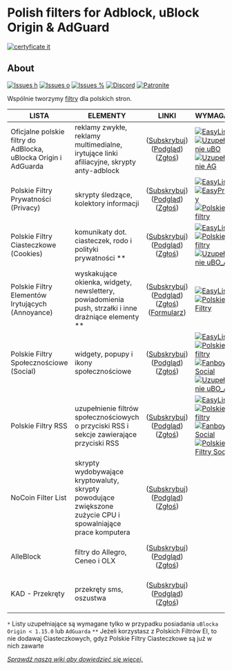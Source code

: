 
# Polish filters for Adblock, uBlock Origin & AdGuard
[![certyficate it](https://www.certyficate.it/wp-content/uploads/2014/05/logo_ciemne-tło-jasne-litery.png)](https://www.certyficate.it)

## About

[![Issues h](https://isitmaintained.com/badge/resolution/MajkiIT/polish-ads-filter.svg)](https://github.com/MajkiIT/polish-ads-filter/issues) 
[![Issues o](https://img.shields.io/github/issues/MajkiIT/polish-ads-filter.svg?colorB=1caf92)](https://github.com/MajkiIT/polish-ads-filter/issues) 
[![Issues %](https://isitmaintained.com/badge/open/MajkiIT/polish-ads-filter.svg)](https://github.com/MajkiIT/polish-ads-filter/issues) 
[![Discord](https://img.shields.io/discord/383371243925274626.svg?colorB=7289da&label=Discord%20chat)](https://discord.me/polskiefiltry) 
[![Patronite](https://img.shields.io/website-donate-down-green-red/https/patronite.pl/polskiefiltry.svg?label=Patronite&colorB=1caf92)](https://patronite.pl/polskiefiltry) 

Wspólnie tworzymy [filtry](https://www.certyficate.it/adblock/) dla polskich stron.

**LISTA** | **ELEMENTY** | **LINKI** | **WYMAGANE** | **ZGODNOŚĆ** |
--- |--- |:---: |--- |---
Oficjalne polskie filtry do AdBlocka, uBlocka Origin i AdGuarda | reklamy zwykłe, reklamy multimedialne, irytujące linki afiliacyjne, skrypty anty-adblock | ([Subskrybuj][Polskie Filtry Subscribe]) ([Podgląd](https://raw.githubusercontent.com/MajkiIT/polish-ads-filter/master/polish-adblock-filters/adblock.txt)) ([Zgłoś](https://github.com/MajkiIT/polish-ads-filter/issues)) | [![EasyList][EasyList]](https://easylist.to/easylist/easylist.txt) [![Uzupełnienie uBO][Uzupełnienie uBO]](https://raw.githubusercontent.com/MajkiIT/polish-ads-filter/master/polish-adblock-filters/adblock_ublock.txt) [![Uzupełnienie AG][Uzupełnienie AG]](https://raw.githubusercontent.com/MajkiIT/polish-ads-filter/master/polish-adblock-filters/adblock_adguard.txt) | ![uBO][uBO] ![AG][AG] ![ADB][ADB] ![ABP][ABP] ![NANO][NANO]
Polskie Filtry Prywatności (Privacy) | skrypty śledzące, kolektory informacji | ([Subskrybuj][Polskie Filtry Prywatności Subscribe]) ([Podgląd](https://raw.githubusercontent.com/olegwukr/polish-privacy-filters/master/adblock.txt)) ([Zgłoś](https://github.com/olegwukr/polish-privacy-filters/issues)) | [![EasyList][EasyList]](https://easylist.to/easylist/easylist.txt) [![EasyPrivacy][EasyPrivacy]](https://easylist.to/easylist/easyprivacy.txt) [![Polskie filtry][Polskie filtry]](https://raw.githubusercontent.com/MajkiIT/polish-ads-filter/master/polish-adblock-filters/adblock.txt) | ![uBO][uBO] ![AG][AG] ![ADB][ADB] ![ABP][ABP] ![NANO][NANO]
Polskie Filtry Ciasteczkowe (Cookies) | komunikaty dot. ciasteczek, rodo i polityki prywatności ** | ([Subskrybuj][Polskie Filtry Ciasteczkowe Subscribe]) ([Podgląd](https://raw.githubusercontent.com/MajkiIT/polish-ads-filter/master/cookies_filters/adblock_cookies.txt)) ([Zgłoś](https://github.com/MajkiIT/polish-ads-filter/issues)) | [![EasyList][EasyList]](https://easylist.to/easylist/easylist.txt) [![Polskie filtry][Polskie filtry]](https://raw.githubusercontent.com/MajkiIT/polish-ads-filter/master/polish-adblock-filters/adblock.txt) [![Uzupełnienie uBO_AG][Uzupełnienie uBO_AG]](https://raw.githubusercontent.com/MajkiIT/polish-ads-filter/master/cookies_filters/cookies_uB_AG.txt) | ![uBO][uBO] ![AG][AG] ![ADB][ADB] ![ABP][ABP] ![NANO][NANO]
Polskie Filtry Elementów Irytujących (Annoyance) | wyskakujące okienka, widgety, newslettery, powiadomienia push, strzałki i inne drażniące elementy ** | ([Subskrybuj][Polskie Filtry EI Subscribe]) ([Podgląd](https://raw.githubusercontent.com/PolishFiltersTeam/PolishAnnoyanceFilters/master/PPB.txt)) ([Zgłoś](https://github.com/PolishFiltersTeam/PolishAnnoyanceFilters/issues)) ([Formularz](https://polishannoyancefilters.netlify.com/issues)) | [![EasyList][EasyList]](https://easylist.to/easylist/easylist.txt) [![Polskie Filtry][Polskie filtry]](https://raw.githubusercontent.com/MajkiIT/polish-ads-filter/master/polish-adblock-filters/adblock.txt) | ![uBO][uBO] ![AG][AG] ![ADB][ADB] ![ABP][ABP] ![NANO][NANO]
Polskie Filtry Społecznościowe (Social) | widgety, popupy i ikony społecznościowe | ([Subskrybuj][Polskie Filtry Społecznościowe Subscribe]) ([Podgląd](https://raw.githubusercontent.com/MajkiIT/polish-ads-filter/master/adblock_social_filters/adblock_social_list.txt)) ([Zgłoś](https://github.com/MajkiIT/polish-ads-filter/issues)) | [![EasyList][EasyList]](https://easylist.to/easylist/easylist.txt) [![Polskie filtry][Polskie filtry]](https://raw.githubusercontent.com/MajkiIT/polish-ads-filter/master/polish-adblock-filters/adblock.txt) [![Fanboy Social][Fanboy Social]](https://easylist-downloads.adblockplus.org/fanboy-social.txt) [![Uzupełnienie uBO_AG][Uzupełnienie uBO_AG]](https://raw.githubusercontent.com/MajkiIT/polish-ads-filter/master/adblock_social_filters/social_filters_uB_AG.txt) | ![uBO][uBO] ![AG][AG] ![ADB][ADB] ![ABP][ABP] ![NANO][NANO]
Polskie Filtry RSS | uzupełnienie filtrów społecznościowych o przyciski RSS i sekcje zawierające przyciski RSS | ([Subskrybuj][Polskie Filtry RSS Subscribe]) ([Podgląd](https://raw.githubusercontent.com/PolishFiltersTeam/PolishRSSFilters/master/polish_rss_filters.txt))  ([Zgłoś](https://github.com/PolishFiltersTeam/PolishRSSFilters/issues)) | [![EasyList][EasyList]](https://easylist.to/easylist/easylist.txt) [![Polskie filtry][Polskie filtry]](https://raw.githubusercontent.com/MajkiIT/polish-ads-filter/master/polish-adblock-filters/adblock.txt) [![Fanboy Social][Fanboy Social]](https://easylist-downloads.adblockplus.org/fanboy-social.txt) [![Polskie Filtry Social][Polskie Filtry Social]](https://raw.githubusercontent.com/MajkiIT/polish-ads-filter/master/adblock_social_filters/adblock_social_list.txt) | ![uBO][uBO] ![AG][AG] ![ADB][ADB] ![ABP][ABP] ![NANO][NANO]
NoCoin Filter List | skrypty wydobywające kryptowaluty, skrypty powodujące zwiększone zużycie CPU i spowalniające prace komputera | ([Subskrybuj][NoCoin Filter List Subscribe]) ([Podgląd](https://raw.githubusercontent.com/hoshsadiq/adblock-nocoin-list/master/nocoin.txt)) ([Zgłoś](https://github.com/hoshsadiq/adblock-nocoin-list/issues)) | | ![uBO][uBO] ![AG][AG] ![ADB][ADB] ![ABP][ABP] ![NANO][NANO]
AlleBlock | filtry do Allegro, Ceneo i OLX | ([Subskrybuj][AlleBlock Subscribe]) ([Podgląd](https://alleblock.pl/alleblock/alleblock.txt)) ([Zgłoś](https://github.com/maciejtarmas/AlleBlock/issues)) | | ![uBO][uBO] ![AG][AG] ![ADB][ADB] ![ABP][ABP] ![NANO][NANO]
KAD - Przekręty | przekręty sms, oszustwa | ([Subskrybuj][KAD - Przekręty Subscribe]) ([Podgląd](https://raw.githubusercontent.com/azet12/KAD/master/KAD.txt)) ([Zgłoś](https://github.com/azet12/KADhosts/issues)) | | ![uBO][uBO] ![AG][AG] ![ADB][ADB] ![ABP][ABP] ![NANO][NANO]

`*`  Listy uzupełniające są wymagane tylko w przypadku posiadania `uBlocka Origin < 1.15.0` lub `AdGuarda`
`**` Jeżeli korzystasz z Polskich Filtrów EI, to nie dodawaj Ciasteczkowych, gdyż Polskie Filtry Ciasteczkowe są już w nich zawarte

[Polskie Filtry Subscribe]: https://subscribe.adblockplus.org/?location=https://raw.githubusercontent.com/MajkiIT/polish-ads-filter/master/polish-adblock-filters/adblock.txt&title=Official%20Polish%20filters%20for%20AdBlock,%20uBlock%20Origin%20and%20AdGuard
[Polskie Filtry Prywatności Subscribe]: https://subscribe.adblockplus.org/?location=https://raw.githubusercontent.com/olegwukr/polish-privacy-filters/master/adblock.txt&title=Polskie%20Filtry%20Prywatności
[Polskie Filtry Ciasteczkowe Subscribe]: https://subscribe.adblockplus.org/?location=https://raw.githubusercontent.com/MajkiIT/polish-ads-filter/master/cookies_filters/adblock_cookies.txt&title=Polskie%20Filtry%20Ciasteczkowe
[Polskie Filtry EI Subscribe]: https://subscribe.adblockplus.org/?location=https://raw.githubusercontent.com/PolishFiltersTeam/PolishAnnoyanceFilters/master/PPB.txt&title=Polskie%20Filtry%20Elementów%20Irytujących
[Polskie Filtry Społecznościowe Subscribe]: https://subscribe.adblockplus.org/?location=https://raw.githubusercontent.com/MajkiIT/polish-ads-filter/master/adblock_social_filters/adblock_social_list.txt&title=Polskie%20Filtry%20Społecznościowe
[Polskie Filtry RSS Subscribe]: https://subscribe.adblockplus.org/?location=https://raw.githubusercontent.com/PolishFiltersTeam/PolishRSSFilters/master/polish_rss_filters.txt&title=Polskie%20Filtry%20RSS
[NoCoin Filter List Subscribe]: https://subscribe.adblockplus.org/?location=https://raw.githubusercontent.com/hoshsadiq/adblock-nocoin-list/master/nocoin.txt&title=NoCoin%20Filter%20List
[AlleBlock Subscribe]: https://subscribe.adblockplus.org/?location=https://alleblock.pl/alleblock/alleblock.txt&title=AlleBlock
[KAD - Przekręty Subscribe]: https://subscribe.adblockplus.org/?location=https://raw.githubusercontent.com/azet12/KAD/master/KAD.txt&title=KAD%20-%20Przekręty

[EasyList]: https://img.shields.io/badge/color--brightgreen.svg?label=EasyList
[EasyPrivacy]: https://img.shields.io/badge/color--green.svg?label=EasyPrivacy
[Polskie filtry]: https://img.shields.io/badge/color--red.svg?label=Polskie%20Filtry
[Uzupełnienie uBO]: https://img.shields.io/badge/color--yellowgreen.svg?label=Uzupełnienie%20do%20uB%20*
[Uzupełnienie AG]: https://img.shields.io/badge/color--yellowgreen.svg?label=Uzupełnienie%20do%20AG%20*
[Uzupełnienie uBO_AG]: https://img.shields.io/badge/color--yellowgreen.svg?label=Uzupełnienie%20do%20uB%20i%20AG%20*
[Polskie Filtry Cookies]: https://img.shields.io/badge/color--orange.svg?label=Polskie%20Filtry%20Cookies
[Fanboy Social]: https://img.shields.io/badge/color--blue.svg?label=Fanboy%20Social
[Polskie Filtry Social]: https://img.shields.io/badge/color--0066FF.svg?label=Polskie%20Filtry%20Social
[Polskie Filtry Elementów Irytujących]: https://img.shields.io/badge/color--yellow.svg?label=Polskie%20Filtry%20Annoyance

[uBO]: https://www.certyficate.it/adblock/ublock.png
[AG]: https://www.certyficate.it/adblock/adguard_new.png
[ADB]: https://www.certyficate.it/adblock/adblock.png
[ABP]: https://www.certyficate.it/adblock/adblock_plus.png
[NANO]: https://www.certyficate.it/adblock/nano.png

[*Sprawdź naszą wiki aby dowiedzieć się więcej.*](https://github.com/MajkiIT/polish-ads-filter/wiki)
